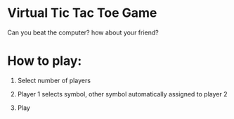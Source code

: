 # Virtual Tic Tac Toe Game

Can you beat the computer? how about your friend?

# How to play:

1) Select number of players

2) Player 1 selects symbol, other symbol automatically assigned to player 2

3) Play

